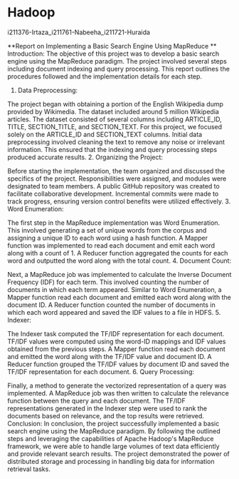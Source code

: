 # Hadoop
i211376-Irtaza_i211761-Nabeeha_i211721-Huraida

**Report on Implementing a Basic Search Engine Using MapReduce
**
Introduction:
The objective of this project was to develop a basic search engine using the MapReduce paradigm. The project involved several steps including document indexing and query processing. This report outlines the procedures followed and the implementation details for each step.

1. Data Preprocessing:

The project began with obtaining a portion of the English Wikipedia dump provided by Wikimedia. The dataset included around 5 million Wikipedia articles.
The dataset consisted of several columns including ARTICLE_ID, TITLE, SECTION_TITLE, and SECTION_TEXT. For this project, we focused solely on the ARTICLE_ID and SECTION_TEXT columns.
Initial data preprocessing involved cleaning the text to remove any noise or irrelevant information. This ensured that the indexing and query processing steps produced accurate results.
2. Organizing the Project:

Before starting the implementation, the team organized and discussed the specifics of the project. Responsibilities were assigned, and modules were designated to team members.
A public GitHub repository was created to facilitate collaborative development. Incremental commits were made to track progress, ensuring version control benefits were utilized effectively.
3. Word Enumeration:

The first step in the MapReduce implementation was Word Enumeration. This involved generating a set of unique words from the corpus and assigning a unique ID to each word using a hash function.
A Mapper function was implemented to read each document and emit each word along with a count of 1. A Reducer function aggregated the counts for each word and outputted the word along with the total count.
4. Document Count:

Next, a MapReduce job was implemented to calculate the Inverse Document Frequency (IDF) for each term. This involved counting the number of documents in which each term appeared.
Similar to Word Enumeration, a Mapper function read each document and emitted each word along with the document ID. A Reducer function counted the number of documents in which each word appeared and saved the IDF values to a file in HDFS.
5. Indexer:

The Indexer task computed the TF/IDF representation for each document. TF/IDF values were computed using the word-ID mappings and IDF values obtained from the previous steps.
A Mapper function read each document and emitted the word along with the TF/IDF value and document ID. A Reducer function grouped the TF/IDF values by document ID and saved the TF/IDF representation for each document.
6. Query Processing:

Finally, a method to generate the vectorized representation of a query was implemented. A MapReduce job was then written to calculate the relevance function between the query and each document.
The TF/IDF representations generated in the Indexer step were used to rank the documents based on relevance, and the top results were retrieved.
Conclusion:
In conclusion, the project successfully implemented a basic search engine using the MapReduce paradigm. By following the outlined steps and leveraging the capabilities of Apache Hadoop's MapReduce framework, we were able to handle large volumes of text data efficiently and provide relevant search results. The project demonstrated the power of distributed storage and processing in handling big data for information retrieval tasks.
